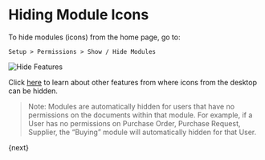# Hiding Module Icons

To hide modules (icons) from the home page, go to:

`Setup > Permissions > Show / Hide Modules`

<img alt="Hide Features" class="screenshot" src="/docs/assets/img/customize/show-hide-modules.png">

Click [here](/docs/user/manual/en/customize-ProEnterprise/articles/module-visibility.html) to learn about other features from where icons from the desktop can be hidden.

> Note: Modules are automatically hidden for users that have no permissions on the documents within that module. For example, if a User has no permissions on Purchase Order, Purchase Request, Supplier, the “Buying” module will automatically hidden for that User.

{next}
